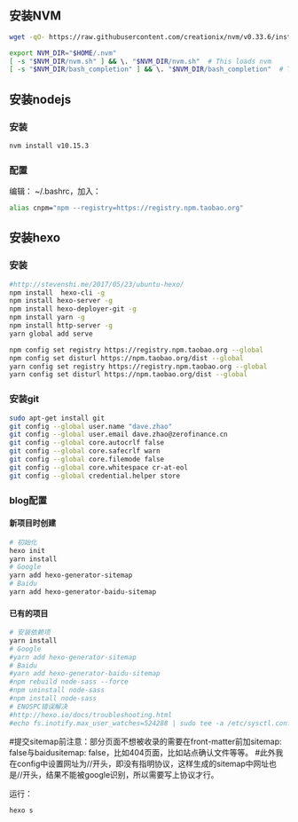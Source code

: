 ## 安装NVM

```bash
wget -qO- https://raw.githubusercontent.com/creationix/nvm/v0.33.6/install.sh | bash

export NVM_DIR="$HOME/.nvm"
[ -s "$NVM_DIR/nvm.sh" ] && \. "$NVM_DIR/nvm.sh"  # This loads nvm
[ -s "$NVM_DIR/bash_completion" ] && \. "$NVM_DIR/bash_completion"  # This loads nvm bash_completion
```

## 安装nodejs

### 安装
```bash
nvm install v10.15.3
```

### 配置
编辑： ~/.bashrc，加入：
```bash
alias cnpm="npm --registry=https://registry.npm.taobao.org"
```

## 安装hexo

### 安装

```bash
#http://stevenshi.me/2017/05/23/ubuntu-hexo/
npm install  hexo-cli -g
npm install hexo-server -g
npm install hexo-deployer-git -g
npm install yarn -g
npm install http-server -g
yarn global add serve

npm config set registry https://registry.npm.taobao.org --global
npm config set disturl https://npm.taobao.org/dist --global
yarn config set registry https://registry.npm.taobao.org --global
yarn config set disturl https://npm.taobao.org/dist --global
```

### 安装git
```bash
sudo apt-get install git
git config --global user.name "dave.zhao"
git config --global user.email dave.zhao@zerofinance.cn
git config --global core.autocrlf false
git config --global core.safecrlf warn
git config --global core.filemode false
git config --global core.whitespace cr-at-eol
git config --global credential.helper store
```

### blog配置

####  新项目时创建

```bash
# 初始化
hexo init 
yarn install
# Google 
yarn add hexo-generator-sitemap
# Baidu
yarn add hexo-generator-baidu-sitemap
```

#### 已有的项目

```bash
# 安装依赖项
yarn install
# Google 
#yarn add hexo-generator-sitemap
# Baidu
#yarn add hexo-generator-baidu-sitemap
#npm rebuild node-sass --force
#npm uninstall node-sass
#npm install node-sass
# ENOSPC错误解决
#http://hexo.io/docs/troubleshooting.html
#echo fs.inotify.max_user_watches=524288 | sudo tee -a /etc/sysctl.conf && sudo sysctl -p
```

#提交sitemap前注意：部分页面不想被收录的需要在front-matter前加sitemap: false与baidusitemap: false，比如404页面，比如站点确认文件等等。
#此外我在config中设置网址为//开头，即没有指明协议，这样生成的sitemap中网址也是//开头，结果不能被google识别，所以需要写上协议才行。

运行：
```bash
hexo s
```

